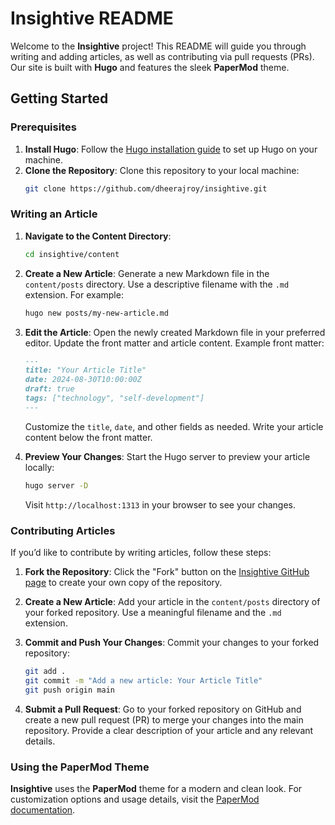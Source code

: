 # Insightive README

Welcome to the **Insightive** project! This README will guide you through writing and adding articles, as well as contributing via pull requests (PRs). Our site is built with **Hugo** and features the sleek **PaperMod** theme.

## Getting Started

### Prerequisites

1. **Install Hugo**: Follow the [Hugo installation guide](https://gohugo.io/getting-started/installing/) to set up Hugo on your machine.
2. **Clone the Repository**: Clone this repository to your local machine:
   ```bash
   git clone https://github.com/dheerajroy/insightive.git
   ```

### Writing an Article

1. **Navigate to the Content Directory**: 
   ```bash
   cd insightive/content
   ```

2. **Create a New Article**:
   Generate a new Markdown file in the `content/posts` directory. Use a descriptive filename with the `.md` extension. For example:
   ```bash
   hugo new posts/my-new-article.md
   ```

3. **Edit the Article**:
   Open the newly created Markdown file in your preferred editor. Update the front matter and article content. Example front matter:
   ```markdown
   ---
   title: "Your Article Title"
   date: 2024-08-30T10:00:00Z
   draft: true
   tags: ["technology", "self-development"]
   ---
   ```

   Customize the `title`, `date`, and other fields as needed. Write your article content below the front matter.

4. **Preview Your Changes**:
   Start the Hugo server to preview your article locally:
   ```bash
   hugo server -D
   ```
   Visit `http://localhost:1313` in your browser to see your changes.

### Contributing Articles

If you’d like to contribute by writing articles, follow these steps:

1. **Fork the Repository**: Click the "Fork" button on the [Insightive GitHub page](https://github.com/dheerajroy/insightive) to create your own copy of the repository.

2. **Create a New Article**:
   Add your article in the `content/posts` directory of your forked repository. Use a meaningful filename and the `.md` extension.

3. **Commit and Push Your Changes**:
   Commit your changes to your forked repository:
   ```bash
   git add .
   git commit -m "Add a new article: Your Article Title"
   git push origin main
   ```

4. **Submit a Pull Request**:
   Go to your forked repository on GitHub and create a new pull request (PR) to merge your changes into the main repository. Provide a clear description of your article and any relevant details.

### Using the PaperMod Theme

**Insightive** uses the **PaperMod** theme for a modern and clean look. For customization options and usage details, visit the [PaperMod documentation](https://adityatelange.github.io/hugo-PaperMod/).
